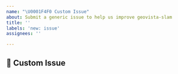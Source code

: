 ```yaml
---
name: "\U0001F4F0 Custom Issue"
about: Submit a generic issue to help us improve geovista-slam
title: ''
labels: 'new: issue'
assignees: ''

---
```


## 📰 Custom Issue
<!-- Provide a clear description of your issue, and we'll try our best to help 😀 -->
